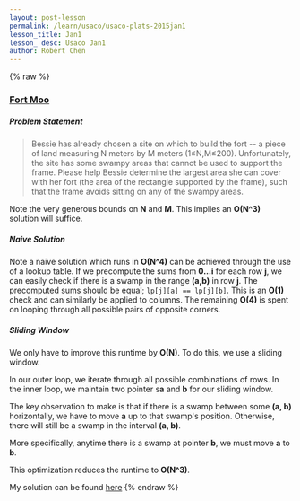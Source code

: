 ```yaml
---
layout: post-lesson
permalink: /learn/usaco/usaco-plats-2015jan1
lesson_title: Jan1
lesson_ desc: Usaco Jan1
author: Robert Chen
---
```


{% raw %}
### [Fort Moo](http://usaco.org/index.php?page=viewproblem2&cpid=600)

##### Problem Statement
>Bessie has already chosen a site on which to build the fort -- a piece of land measuring N meters by M meters (1≤N,M≤200). Unfortunately, the site has some swampy areas that cannot be used to support the frame. Please help Bessie determine the largest area she can cover with her fort (the area of the rectangle supported by the frame), such that the frame avoids sitting on any of the swampy areas.

Note the very generous bounds on **N** and **M**. This implies an **O(N^3)** solution will suffice.

##### Naive Solution
Note a naive solution which runs in **O(N^4)** can be achieved through the use of a lookup table. If we precompute the sums from **0...i** for each row **j**, we can easily check if there is a swamp in the range **(a,b)** in row **j**. The precomputed sums should be equal; `lp[j][a] == lp[j][b]`. This is an **O(1)** check and can similarly be applied to columns. The remaining **O(4)** is spent on looping through all possible pairs of opposite corners. 

##### Sliding Window
We only have to improve this runtime by **O(N)**. To do this, we use a sliding window. 

In our outer loop, we iterate through all possible combinations of rows. In the inner loop, we maintain two pointer s**a** and **b** for our sliding window.

The key observation to make is that if there is a swamp between some **(a, b)** horizontally, we have to move **a** up to that swamp's position. Otherwise, there will still be a swamp in the interval **(a, b)**. 

More specifically, anytime there is a swamp at pointer **b**, we must move **a** to **b**. 

This optimization reduces the runtime to **O(N^3)**. 

My solution can be found [here](https://github.com/chen-robert/writeups/blob/master/usaco/2015/code/fortmoo.java)
{% endraw %}